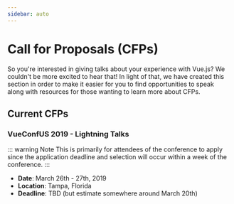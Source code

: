 ```yaml
---
sidebar: auto
---
```


# Call for Proposals (CFPs)

So you're interested in giving talks about your experience with Vue.js? We couldn't be more excited to hear that! In light of that, we have created this section in order to make it easier for you to find opportunities to speak along with resources for those wanting to learn more about CFPs.

## Current CFPs

### VueConfUS 2019 - Lightning Talks

::: warning Note
This is primarily for attendees of the conference to apply since the application deadline and selection will occur within a week of the conference.
:::

- **Date**: March 26th - 27th, 2019
- **Location**: Tampa, Florida
- **Deadline**: TBD (but estimate somewhere around March 20th)
